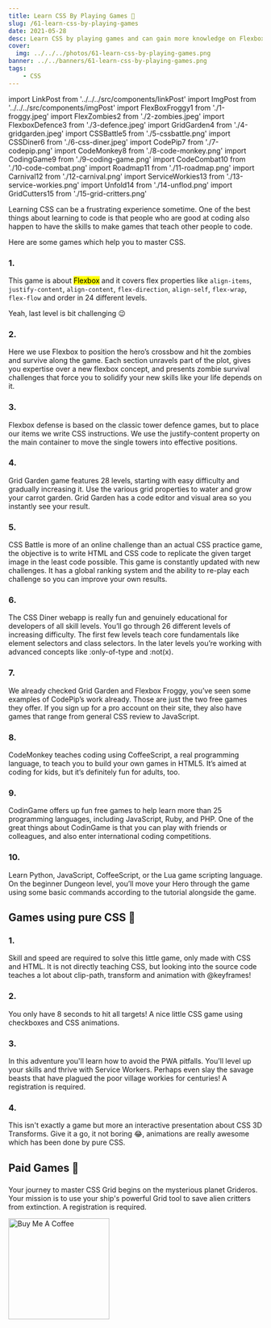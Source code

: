 ```yaml
---
title: Learn CSS By Playing Games 👾
slug: /61-learn-css-by-playing-games
date: 2021-05-28
desc: Learn CSS by playing games and can gain more knowledge on Flexbox, Grid
cover:
  img: ../../../photos/61-learn-css-by-playing-games.png
banner: ../../banners/61-learn-css-by-playing-games.png
tags:
    - CSS
---
```


import LinkPost from '../../../src/components/linkPost'
import ImgPost from '../../../src/components/imgPost'
import FlexBoxFroggy1 from './1-froggy.jpeg'
import FlexZombies2 from './2-zombies.jpeg'
import FlexboxDefence3 from './3-defence.jpeg'
import GridGarden4 from './4-gridgarden.jpeg'
import CSSBattle5 from './5-cssbattle.png'
import CSSDiner6 from './6-css-diner.jpeg'
import CodePip7 from './7-codepip.png'
import CodeMonkey8 from './8-code-monkey.png'
import CodingGame9 from './9-coding-game.png'
import CodeCombat10 from './10-code-combat.png'
import Roadmap11 from './11-roadmap.png'
import Carnival12 from './12-carnival.png'
import ServiceWorkies13 from './13-service-workies.png'
import Unfold14 from './14-unflod.png'
import GridCutters15 from './15-grid-critters.png'

<p><span class='first-letter'>L</span>earning CSS can be a frustrating experience sometime. One of the best things about learning to code is that people who are good at coding also happen to have the skills to make games that teach other people to code.</p>

Here are some games which help you to master CSS.

### 1. <LinkPost href="http://flexboxfroggy.com/" name="Flexbox Froggy" />

<ImgPost src={FlexBoxFroggy1} alt="Flex box froggy" />

This game is about <mark>Flexbox</mark> and it covers flex properties like `align-items`, `justify-content`, `align-content`, `flex-direction`, `align-self`, `flex-wrap`, `flex-flow` and order in 24 different levels. 

Yeah, last level is bit challenging  😉

### 2. <LinkPost href="https://mastery.games/flexboxzombies/" name="Flexbox Zombies" /> 

<ImgPost src={FlexZombies2} alt="FlexBox Zombies" />

Here we use Flexbox to position the hero’s crossbow and hit the zombies and survive along the game.
Each section unravels part of the plot, gives you expertise over a new flexbox concept, and presents zombie survival challenges that force you to solidify your new skills like your life depends on it.

### 3. <LinkPost href="http://www.flexboxdefense.com/" name="Flexbox defense" />

<ImgPost src={FlexboxDefence3} alt="flexbox-defence" />

Flexbox defense is based on the classic tower defence games, but to place our items we write CSS instructions. We use the justify-content property on the main container to move the single towers into effective positions.

### 4. <LinkPost href="https://cssgridgarden.com/" name="Grid Garden" />

<ImgPost src={GridGarden4} alt="Grid garden" />

Grid Garden game features 28 levels, starting with easy difficulty and gradually increasing it. Use the various grid properties to water and grow your carrot garden. Grid Garden has a code editor and visual area so you instantly see your result.


### 5. <LinkPost href="https://cssbattle.dev/" name="CSS Battle" />

<ImgPost src={CSSBattle5} alt="CSS battle" />

CSS Battle is more of an online challenge than an actual CSS practice game, the objective is to write HTML and CSS code to replicate the given target image in the least code possible. This game is constantly updated with new challenges. It has a global ranking system and the ability to re-play each challenge so you can improve your own results.

### 6. <LinkPost href="https://flukeout.github.io/" name="CSS Diner" />

<ImgPost src={CSSDiner6} alt="CSS Diner" />

The CSS Diner webapp is really fun and genuinely educational for developers of all skill levels. You’ll go through 26 different levels of increasing difficulty. The first few levels teach core fundamentals like element selectors and class selectors. In the later levels you’re working with advanced concepts like :only-of-type and :not(x).

### 7. <LinkPost href="https://codepip.com/" name="CodePip" />

<ImgPost src={CodePip7} alt="Code pip" />

We already checked Grid Garden and Flexbox Froggy, you’ve seen some examples of CodePip’s work already.
Those are just the two free games they offer. If you sign up for a pro account on their site, they also have games that range from general CSS review to JavaScript.

### 8. <LinkPost href="https://www.playcodemonkey.com/" name="CodeMonkey" />

<ImgPost src={CodeMonkey8} alt="Code monkey" />

CodeMonkey teaches coding using CoffeeScript, a real programming language, to teach you to build your own games in HTML5. It’s aimed at coding for kids, but it’s definitely fun for adults, too.

### 9. <LinkPost href="https://www.codingame.com/start" name="CodinGame" />

<ImgPost src={CodingGame9} alt="Coding Game" />

CodinGame offers up fun free games to help learn more than 25 programming languages, including JavaScript, Ruby, and PHP. One of the great things about CodinGame is that you can play with friends or colleagues, and also enter international coding competitions.

### 10. <LinkPost href="https://codecombat.com/" name="CodeCombat" />

<ImgPost src={CodeCombat10} alt="Code combat" />

Learn Python, JavaScript, CoffeeScript, or the Lua game scripting language. On the beginner Dungeon level, you’ll move your Hero through the game using some basic commands according to the tutorial alongside the game.

## Games using pure CSS 🔖

### 1. <LinkPost href="http://victordarras.fr/cssgame" name="Roadmap" />

<ImgPost src={Roadmap11} alt="Roadmap" />

Skill and speed are required to solve this little game, only made with CSS and HTML. It is not directly teaching CSS, but looking into the source code teaches a lot about clip-path, transform and animation with @keyframes!

### 2. <LinkPost href="https://codepen.io/una/pen/NxZaNr" name="Carnival" />

<ImgPost src={Carnival12} alt="Carnival" />

You only have 8 seconds to hit all targets! A nice little CSS game using checkboxes and CSS animations.

### 3. <LinkPost href="https://serviceworkies.com" name="Service Workies" />

<ImgPost src={ServiceWorkies13} alt="Service workies" />

In this adventure you'll learn how to avoid the PWA pitfalls. You'll level up your skills and thrive with Service Workers. Perhaps even slay the savage beasts that have plagued the poor village workies for centuries! A registration is required.

### 4. <LinkPost href="https://rupl.github.io/unfold/" name="Unfold" />

<ImgPost src={Unfold14} alt="Unfold" />

This isn't exactly a game but more an interactive presentation about CSS 3D Transforms. Give it a go, it not boring 😂, animations are really awesome which has been done by pure CSS.


## Paid Games 🤑

### <LinkPost href="https://gridcritters.com" name="Grid Critters" />

<ImgPost src={GridCutters15} alt="Grid cutters" />

Your journey to master CSS Grid begins on the mysterious planet Grideros. Your mission is to use your ship's powerful Grid tool to save alien critters from extinction. A registration is required.

<a href="https://www.buymeacoffee.com/suprabhasupi" target="_blank"><img src="https://cdn.buymeacoffee.com/buttons/v2/default-yellow.png" alt="Buy Me A Coffee" style="width: 200px;" /></a>